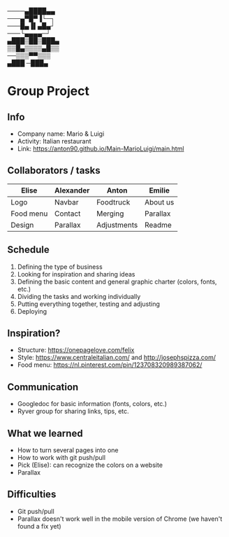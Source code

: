 ────▄████▄▄    
───▄▀█▀▐└─┐  
───█▄▐▌▄█▄┘  
───└▄▄▄▄─┘  
▄███▒██▒███▄  
▒▒█▄▒▒▒▒▄█▒▒  
──▒▒▒▀▀▒▒▒  
 ▄███ ─███▄  



# Group Project

## Info

* Company name: Mario & Luigi
* Activity: Italian restaurant
* Link: https://anton90.github.io/Main-MarioLuigi/main.html

## Collaborators / tasks

Elise | Alexander | Anton | Emilie
--- | --- | --- | ---
Logo | Navbar | Foodtruck | About us
Food menu | Contact | Merging | Parallax
Design | Parallax | Adjustments | Readme

## Schedule

1. Defining the type of business
2. Looking for inspiration and sharing ideas
3. Defining the basic content and general graphic charter (colors, fonts, etc.)
4. Dividing the tasks and working individually
5. Putting everything together, testing and adjusting
6. Deploying

## Inspiration?
* Structure: https://onepagelove.com/felix
* Style: https://www.centraleitalian.com/ and http://josephspizza.com/
* Food menu: https://nl.pinterest.com/pin/123708320989387062/

## Communication

* Googledoc for basic information (fonts, colors, etc.)
* Ryver group for sharing links, tips, etc.

## What we learned

* How to turn several pages into one
* How to work with git push/pull
* Pick (Elise): can recognize the colors on a website
* Parallax

## Difficulties

* Git push/pull
* Parallax doesn't work well in the mobile version of Chrome (we haven't found a fix yet)

